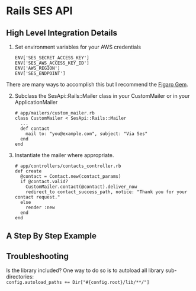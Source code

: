 # Rails SES API  
## High Level Integration Details  
1. Set environment variables for your AWS credentials  
    ```
    ENV['SES_SECRET_ACCESS_KEY']
    ENV['SES_AWS_ACCESS_KEY_ID']
    ENV['AWS_REGION']
    ENV['SES_ENDPOINT']
    ```
  There are many ways to accomplish this but I recommend the [Figaro Gem](https://github.com/laserlemon/figaro).  

2. Subclass the SesApi::Rails::Mailer class in your CustomMailer or in your ApplicationMailer  
    ```
    # app/mailers/custom_mailer.rb
    class CustomMailer < SesApi::Rails::Mailer
      ...
      def contact
        mail to: "you@example.com", subject: "Via Ses"
      end
    end
    ```  

3. Instantiate the mailer where appropriate.  
    ```
    # app/controllers/contacts_controller.rb  
    def create
      @contact = Contact.new(contact_params)
      if @contact.valid?
        CustomMailer.contact(@contact).deliver_now
        redirect_to contact_success_path, notice: "Thank you for your contact request."
      else
        render :new
      end
    end
    ```

## A Step By Step Example  



## Troubleshooting
Is the library included?  One way to do so is to autoload all library sub-directories:  
`config.autoload_paths += Dir["#{config.root}/lib/**/"]`  
  

